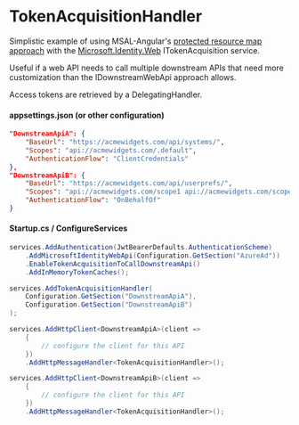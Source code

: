 # TokenAcquisitionHandler

Simplistic example of using MSAL-Angular's [protected resource map approach](https://github.com/AzureAD/microsoft-authentication-library-for-js/blob/dev/lib/msal-angular/docs/v2-docs/initialization.md#get-tokens-for-web-api-calls) with the [Microsoft.Identity.Web](https://github.com/AzureAD/microsoft-identity-web/wiki/web-apis) ITokenAcquisition service.

Useful if a web API needs to call multiple downstream APIs that need more customization than the IDownstreamWebApi approach allows.

Access tokens are retrieved by a DelegatingHandler.  

#### appsettings.json (or other configuration)

```json
"DownstreamApiA": {
    "BaseUrl": "https://acmewidgets.com/api/systems/",
    "Scopes": "api://acmewidgets.com/.default",
    "AuthenticationFlow": "ClientCredentials"
},
"DownstreamApiB": {
    "BaseUrl": "https://acmewidgets.com/api/userprefs/",
    "Scopes": "api://acmewidgets.com/scope1 api://acmewidgets.com/scope2 api://acmewidgets.com/scope3",
    "AuthenticationFlow": "OnBehalfOf"
}
```

#### Startup.cs / ConfigureServices

```csharp
services.AddAuthentication(JwtBearerDefaults.AuthenticationScheme)
    .AddMicrosoftIdentityWebApi(Configuration.GetSection("AzureAd"))
    .EnableTokenAcquisitionToCallDownstreamApi()
    .AddInMemoryTokenCaches();

services.AddTokenAcquisitionHandler(
    Configuration.GetSection("DownstreamApiA"),
    Configuration.GetSection("DownstreamApiB")
);

services.AddHttpClient<DownstreamApiA>(client =>
    {
        // configure the client for this API
    })
    .AddHttpMessageHandler<TokenAcquisitionHandler>();

services.AddHttpClient<DownstreamApiB>(client =>
    {
        // configure the client for this API
    })
    .AddHttpMessageHandler<TokenAcquisitionHandler>();
```


